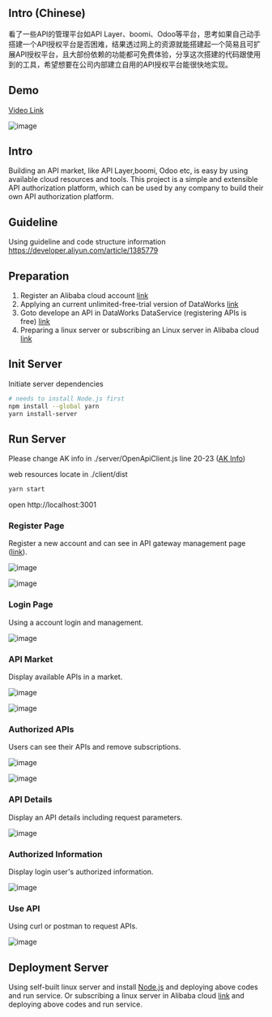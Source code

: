 ## Intro (Chinese)
看了一些API的管理平台如API Layer、boomi、Odoo等平台，思考如果自己动手搭建一个API授权平台是否困难，结果透过网上的资源就能搭建起一个简易且可扩展API授权平台，且大部份依赖的功能都可免费体验，分享这次搭建的代码跟使用到的工具，希望想要在公司内部建立自用的API授权平台能很快地实现。

## Demo
[Video Link](https://www.bilibili.com/video/BV1Ut4y1f7dd/?vd_source=e5f15f140b5eaa6088d50d7432c838c9)

![image](https://img.alicdn.com/imgextra/i3/O1CN01N1auHW22y9plPqp3s_!!6000000007188-0-tps-1592-898.jpg)

## Intro
Building an API market, like API Layer,boomi, Odoo etc, is easy by using available cloud resources and tools. This project is a simple and extensible API authorization platform, which can be used by any company to build their own API authorization platform.

## Guideline

Using guideline and code structure information 
https://developer.aliyun.com/article/1385779

## Preparation

1. Register an Alibaba cloud account [link](https://account.aliyun.com/register/qr_register.htm)
2. Applying an current unlimited-free-trial version of DataWorks [link](https://www.aliyun.com/product/bigdata/ide)
3. Goto develope an API in DataWorks DataService (registering APIs is free) [link](https://ds-cn-shanghai.data.aliyun.com/)
4. Preparing a linux server or subscribing an Linux server in Alibaba cloud [link](https://help.aliyun.com/zh/ecs/use-cases/deploy-a-node-js-environment-on-a-centos-7-instance)


## Init Server

Initiate server dependencies

```bash
# needs to install Node.js first
npm install --global yarn
yarn install-server
```

## Run Server

Please change AK info in ./server/OpenApiClient.js line 20-23 ([AK Info](https://ram.console.aliyun.com/manage/ak))

web resources locate in ./client/dist

```bash
yarn start
```

open http://localhost:3001


### Register Page

Register a new account and can see in API gateway management page ([link](https://apigateway.console.aliyun.com/#/cn-shanghai/apps/list)).

![image](https://ucc.alicdn.com/pic/developer-ecology/ahad7yzn7h66m_4cf82f77822744aaa6c982580a3ab32e.png)

![image](https://ucc.alicdn.com/pic/developer-ecology/ahad7yzn7h66m_24d67fd835bb4f308f5390f38f083b41.png)

### Login Page

Using a account login and management.

![image](https://ucc.alicdn.com/pic/developer-ecology/ahad7yzn7h66m_277e8cd3051e40cd931a7c0065f8fe40.png)


### API Market

Display available APIs in a market.

![image](https://ucc.alicdn.com/pic/developer-ecology/ahad7yzn7h66m_b3707135b43c418aa4a50f4d18da18ff.png)

![image](https://ucc.alicdn.com/pic/developer-ecology/ahad7yzn7h66m_d89ead56ca724d6dbb4757e9ca18a926.png)

### Authorized APIs

Users can see their APIs and remove subscriptions.

![image](https://ucc.alicdn.com/pic/developer-ecology/ahad7yzn7h66m_a3a7e91dfbf84420a0ae25ede2d7db8d.png)


![image](https://ucc.alicdn.com/pic/developer-ecology/ahad7yzn7h66m_2a109a921dcd4320a1c58823bc970e1b.png)

### API Details

Display an API details including request parameters.

![image](https://ucc.alicdn.com/pic/developer-ecology/ahad7yzn7h66m_cf5e3db60cbf418e8d7622a6c64b45ed.png)

### Authorized Information

Display login user's authorized information.

![image](https://ucc.alicdn.com/pic/developer-ecology/ahad7yzn7h66m_35566d8989474441ae96c56a90070107.png)

### Use API

Using curl or postman to request APIs.

![image](https://ucc.alicdn.com/pic/developer-ecology/ahad7yzn7h66m_5bf3c1fc689d423ca87e4ca1981e02c8.png)

## Deployment Server

Using self-built linux server and install [Node.js](https://nodejs.org/en/download/package-manager) and deploying above codes and run service.
Or subscribing a linux server in Alibaba cloud [link](https://help.aliyun.com/zh/ecs/use-cases/deploy-a-node-js-environment-on-a-centos-7-instance) and deploying above codes and run service.



